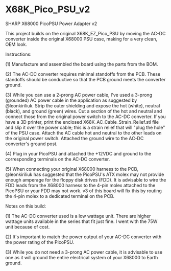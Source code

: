 # X68K_Pico_PSU_v2
SHARP X68000 PicoPSU Power Adapter v2

This project builds on the original X68K_EZ_Pico_PSU by moving the AC-DC converter inside the original X68000 PSU case, making for a very clean, OEM look.

Instructions:

(1) Manufacture and assembled the board using the parts from the BOM.

(2) The AC-DC converter requires minimal standoffs from the PCB. These standoffs should be conductive so that the PCB ground meets the converter ground.

(3) While you can use a 2-prong AC power cable, I've used a 3-prong (grounded) AC power cable in the application as suggested by @leonkiriliuk. Strip the outer shielding and expose the hot (white), neutral (black), and ground (green) wires. Cut a section of the hot and neutral and connect those from the original power switch to the AC-DC converter. If you have a 3D printer, print the enclosed X68K_AC_Cable_Strain_Relief.stl file and slip it over the power cable; this is a strain relief that will "plug the hole" of the PSU case. Attach the AC cable hot and neutral to the other leads on the original power switch. Attached the ground wire to the AC-DC converter's ground post.

(4) Plug in your PicoPSU and attached the +12VDC and ground to the corresponding terminals on the AC-DC converter.

(5) When connecting your original X68000 harness to the PCB, @leonkiriliuk has suggested that the PicoPSU's ATX molex may not provide enough amperage for the floppy disk drives (FDD). It is advisable to wire the FDD leads from the X68000 harness to the 4-pin molex attached to the PicoPSU or your FDD may not work. v3 of this board will fix this by routing the 4-pin molex to a dedicated terminal on the PCB.

Notes on this build:

(1) The AC-DC converter used is a low wattage unit. There are higher wattage units available in the series that fit just fine. I went with the 75W unit because of cost.

(2) It's important to match the power output of your AC-DC converter with the power rating of the PicoPSU. 

(3) While you do not need a 3-prong AC power cable, it is advisable to use one as it will ground the entire electrical system of your X68000 to Earth ground.
